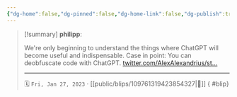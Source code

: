 ```yaml
---
{"dg-home":false,"dg-pinned":false,"dg-home-link":false,"dg-publish":true,"tags":["dgblip"],"disabled rules":["yaml-title","yaml-title-alias","file-name-heading"],"title":"philipp on mastodon @ 2023-01-27","created-date":"2023-01-27T13:07:00","id":109761319423854320,"updated-date":"2025-05-02T08:50:43","dg-path":"blips/109761319423854327.md","permalink":"/blips/109761319423854327/","dgPassFrontmatter":true}
---
```


> [!summary] **philipp**:
>
> We're only beginning to understand the things where ChatGPT will become useful and indispensable. Case in point: You can deobfuscate code with ChatGPT. [twitter.com/AlexAlexandrius/st…](https://twitter.com/AlexAlexandrius/status/1617876020593557506)
> - - -
>
> 🗓️ `Fri, Jan 27, 2023` · [[public/blips/109761319423854327\|🔗]]
{ #blip}

